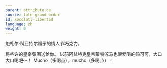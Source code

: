 ```yaml
---
parent: attribute.ce
source: fate-grand-order
id: xocolatl-libertad
language: zh
weight: 0
---
```


魁札尔·科亚特尔赠予的情人节巧克力。

将些许的皇帝氛围送给你。
以前阿兹特克皇帝蒙特苏马也很爱喝的热可可，大口大口喝吧～！
Mucho（多喝点），mucho（多喝点）！

